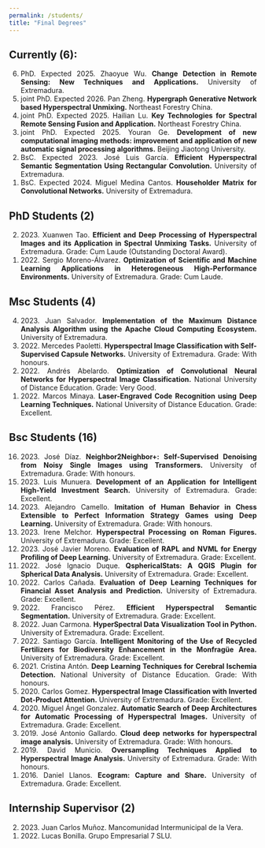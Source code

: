 ```yaml
---
permalink: /students/
title: "Final Degrees"
---
```


<style>
  ol {
    text-align: justify;
  }
  li {
    text-align: justify;
  }
</style>

## Currently (6):
<ol reversed>
    <li> PhD. Expected 2025. Zhaoyue Wu. <b>Change Detection in Remote Sensing: New Techniques and Applications.</b> University of Extremadura.</li>
    <li> joint PhD. Expected 2026. Pan Zheng. <b>Hypergraph Generative Network based Hyperspectral Unmixing.</b> Northeast Forestry China.</li>
    <li> joint PhD. Expected 2025. Hailian Lu. <b> Key Technologies for Spectral Remote Sensing Fusion and Application.</b> Northeast Forestry China.</li>
    <li> joint PhD. Expected 2025. Youran Ge. <b>Development of new computational imaging methods: improvement and application of new automatic signal processing algorithms.</b> Beijing Jiaotong University.</li>
    <li> BsC. Expected 2023. José Luis García. <b>Efficient Hyperspectral Semantic Segmentation Using Rectangular Convolution.</b> University of Extremadura.</li>
    <li> BsC. Expected 2024. Miguel Medina Cantos. <b>Householder Matrix for Convolutional Networks.</b> University of Extremadura.</li>
</ol>


## PhD Students (2)
<ol reversed>
  <li> 2023. Xuanwen Tao. <b>Efficient and Deep Processing of Hyperspectral Images and its Application in Spectral Unmixing Tasks.</b> University of Extremadura. Grade: Cum Laude (Outstanding Doctoral Award).</li>
  <li> 2022. Sergio Moreno-Álvarez. <b>Optimization of Scientific and Machine Learning Applications in Heterogeneous High-Performance Environments.</b> University of Extremadura. Grade: Cum Laude.</li>
</ol>

<!--
## joint PhD Students (2)
<ol reversed>
  <li> 2023. Xuanwen Tao. <b>Efficient and Deep Processing of Hyperspectral Images and its Application in Spectral Unmixing Tasks.</b> University of Extremadura. Grade: Cum Laude (Outstanding Doctoral Award).</li>
  <li> 2022. Sergio Moreno-Álvarez. <b>Optimization of Scientific and Machine Learning Applications in Heterogeneous High-Performance Environments.</b> University of Extremadura. Grade: Cum Laude.</li>
</ol>
-->

## Msc Students (4)
<ol reversed>
    <li> 2023. Juan Salvador. <b>Implementation of the Maximum Distance Analysis Algorithm using the Apache Cloud Computing Ecosystem.</b> University of Extremadura.</li>
    <li> 2022. Mercedes Paoletti. <b>Hyperspectral Image Classification with Self-Supervised Capsule Networks.</b> University of Extremadura. Grade: With honours.</li>
    <li> 2022. Andrés Abelardo. <b>Optimization of Convolutional Neural Networks for Hyperspectral Image Classification.</b> National University of Distance Education. Grade: Very Good.</li>
    <li> 2022. Marcos Minaya. <b>Laser-Engraved Code Recognition using Deep Learning Techniques.</b> National University of Distance Education. Grade: Excellent.</li>
</ol>

## Bsc Students (16)
<ol reversed>
    <li> 2023. José Díaz. <b>Neighbor2Neighbor+: Self-Supervised Denoising from Noisy Single Images using Transformers.</b> University of Extremadura. Grade: With honours.</li>
    <li> 2023. Luis Munuera. <b>Development of an Application for Intelligent High-Yield Investment Search.</b> University of Extremadura. Grade: Excellent.</li>
    <li> 2023. Alejandro Camello. <b>Imitation of Human Behavior in Chess Extensible to Perfect Information Strategy Games using Deep Learning.</b> University of Extremadura. Grade: With honours.</li>
    <li> 2023. Irene Melchor. <b>Hyperspectral Processing on Roman Figures.</b> University of Extremadura. Grade: Excellent.</li>
    <li> 2023. José Javier Moreno. <b>Evaluation of RAPL and NVML for Energy Profiling of Deep Learning.</b> University of Extremadura. Grade: Excellent.</li>
    <li> 2022. José Ignacio Duque. <b>QsphericalStats: A QGIS Plugin for Spherical Data Analysis.</b> University of Extremadura. Grade: Excellent.</li>
    <li> 2022. Carlos Cañada. <b>Evaluation of Deep Learning Techniques for Financial Asset Analysis and Prediction.</b> University of Extremadura. Grade: Excellent.</li>
    <li> 2022. Francisco Pérez. <b>Efficient Hyperspectral Semantic Segmentation.</b> University of Extremadura. Grade: Excellent.</li>
    <li> 2022. Juan Carmona. <b>HyperSpectral Data Visualization Tool in Python.</b> University of Extremadura. Grade: Excellent.</li>
    <li> 2022. Santiago García. <b>Intelligent Monitoring of the Use of Recycled Fertilizers for Biodiversity Enhancement in the Monfragüe Area.</b> University of Extremadura. Grade: Excellent.</li>
    <li> 2021. Cristina Antón. <b>Deep Learning Techniques for Cerebral Ischemia Detection.</b> National University of Distance Education. Grade: With honours.</li>
    <li> 2020. Carlos Gomez. <b>Hyperspectral Image Classification with Inverted Dot-Product Attention.</b> University of Extremadura. Grade: Excellent.</li>
    <li> 2020. Miguel Ángel Gonzalez. <b>Automatic Search of Deep Architectures for Automatic Processing of Hyperspectral Images.</b> University of Extremadura. Grade: Excellent.</li>
    <li> 2019. José Antonio Gallardo. <b>Cloud deep networks for hyperspectral image analysis.</b> University of Extremadura. Grade: With honours.</li>
    <li> 2019. David Municio. <b>Oversampling Techniques Applied to Hyperspectral Image Analysis.</b> University of Extremadura.</b> Grade: With honours.</li>
    <li> 2016. Daniel Llanos. <b>Ecogram: Capture and Share.</b> University of Extremadura. Grade: Excellent.</li>
</ol>

## Internship Supervisor  (2)
<ol reversed>
    <li> 2023. Juan Carlos Muñoz. Mancomunidad Intermunicipal de la Vera.</li>
    <li> 2022. Lucas Bonilla. Grupo Empresarial 7 SLU.</li>
</ol>
